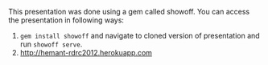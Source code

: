 This presentation was done using a gem called showoff. You can access the presentation
in following ways:

1. `gem install showoff` and navigate to cloned version of presentation and run `showoff serve`.
2. http://hemant-rdrc2012.herokuapp.com


